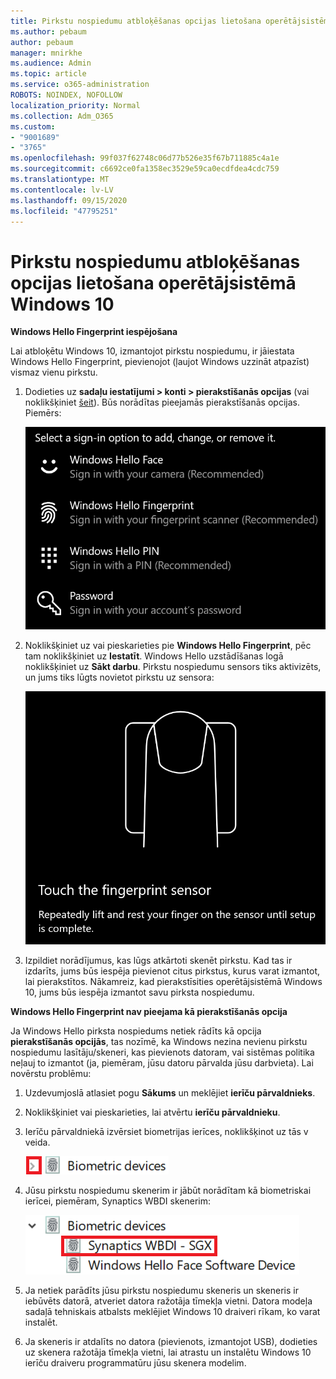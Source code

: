 ```yaml
---
title: Pirkstu nospiedumu atbloķēšanas opcijas lietošana operētājsistēmā Windows 10
ms.author: pebaum
author: pebaum
manager: mnirkhe
ms.audience: Admin
ms.topic: article
ms.service: o365-administration
ROBOTS: NOINDEX, NOFOLLOW
localization_priority: Normal
ms.collection: Adm_O365
ms.custom:
- "9001689"
- "3765"
ms.openlocfilehash: 99f037f62748c06d77b526e35f67b711885c4a1e
ms.sourcegitcommit: c6692ce0fa1358ec3529e59ca0ecdfdea4cdc759
ms.translationtype: MT
ms.contentlocale: lv-LV
ms.lasthandoff: 09/15/2020
ms.locfileid: "47795251"
---
```

# <a name="use-fingerprint-unlock-option-in-windows-10"></a>Pirkstu nospiedumu atbloķēšanas opcijas lietošana operētājsistēmā Windows 10

**Windows Hello Fingerprint iespējošana**

Lai atbloķētu Windows 10, izmantojot pirkstu nospiedumu, ir jāiestata Windows Hello Fingerprint, pievienojot (ļaujot Windows uzzināt atpazīst) vismaz vienu pirkstu. 

1. Dodieties uz **sadaļu iestatījumi > konti > pierakstīšanās opcijas** (vai noklikšķiniet [šeit](ms-settings:signinoptions?activationSource=GetHelp)). Būs norādītas pieejamās pierakstīšanās opcijas. Piemērs:

    ![Pierakstīšanās opcijas.](media/sign-in-options.png)

2. Noklikšķiniet uz vai pieskarieties pie **Windows Hello Fingerprint**, pēc tam noklikšķiniet uz **Iestatīt**. Windows Hello uzstādīšanas logā noklikšķiniet uz **Sākt darbu**. Pirkstu nospiedumu sensors tiks aktivizēts, un jums tiks lūgts novietot pirkstu uz sensora:

   ![Pirkstu nospiedumu sensors.](media/fingerprint-sensor.png)

3. Izpildiet norādījumus, kas lūgs atkārtoti skenēt pirkstu. Kad tas ir izdarīts, jums būs iespēja pievienot citus pirkstus, kurus varat izmantot, lai pierakstītos. Nākamreiz, kad pierakstīsities operētājsistēmā Windows 10, jums būs iespēja izmantot savu pirksta nospiedumu.

**Windows Hello Fingerprint nav pieejama kā pierakstīšanās opcija**

Ja Windows Hello pirksta nospiedums netiek rādīts kā opcija **pierakstīšanās opcijās**, tas nozīmē, ka Windows nezina nevienu pirkstu nospiedumu lasītāju/skeneri, kas pievienots datoram, vai sistēmas politika neļauj to izmantot (ja, piemēram, jūsu datoru pārvalda jūsu darbvieta). Lai novērstu problēmu: 

1. Uzdevumjoslā atlasiet pogu **Sākums** un meklējiet **ierīču pārvaldnieks**.

2. Noklikšķiniet vai pieskarieties, lai atvērtu **ierīču pārvaldnieku**.

3. Ierīču pārvaldniekā izvērsiet biometrijas ierīces, noklikšķinot uz tās v veida.

   ![Biometrijas ierīces.](media/biometric-devices.png)

4. Jūsu pirkstu nospiedumu skenerim ir jābūt norādītam kā biometriskai ierīcei, piemēram, Synaptics WBDI skenerim:

   ![Biometrijas ierīces.](media/biometric-devices-expanded.png)

5. Ja netiek parādīts jūsu pirkstu nospiedumu skeneris un skeneris ir iebūvēts datorā, atveriet datora ražotāja tīmekļa vietni. Datora modeļa sadaļā tehniskais atbalsts meklējiet Windows 10 draiveri rīkam, ko varat instalēt.

6. Ja skeneris ir atdalīts no datora (pievienots, izmantojot USB), dodieties uz skenera ražotāja tīmekļa vietni, lai atrastu un instalētu Windows 10 ierīču draiveru programmatūru jūsu skenera modelim.
